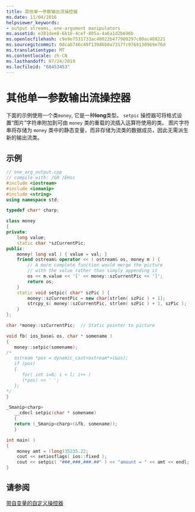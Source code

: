 ```yaml
---
title: 其他单一参数输出流操控器
ms.date: 11/04/2016
helpviewer_keywords:
- output streams, one-argument manipulators
ms.assetid: e381dee8-6b16-4cef-805a-4a6a1d2b696b
ms.openlocfilehash: c9e9e7531733ac40022b477980297c80ac488221
ms.sourcegitcommit: 0dcab746c49f13946b0a7317fc9769130969e76d
ms.translationtype: MT
ms.contentlocale: zh-CN
ms.lasthandoff: 07/24/2019
ms.locfileid: "68453453"
---
```

# <a name="other-one-argument-output-stream-manipulators"></a>其他单一参数输出流操控器

下面的示例使用一个类`money`, 它是一种**long**类型。 `setpic` 操控器可将格式设置“图片”字符串附加到可由 `money` 类的重载的流插入运算符使用的类。 图片字符串将存储为 `money` 类中的静态变量，而非存储为流类的数据成员，因此无需派生新的输出流类。

## <a name="example"></a>示例

```cpp
// one_arg_output.cpp
// compile with: /GR /EHsc
#include <iostream>
#include <iomanip>
#include <string>
using namespace std;

typedef char* charp;

class money
{
private:
    long value;
    static char *szCurrentPic;
public:
    money( long val ) { value = val; }
    friend ostream& operator << ( ostream& os, money m ) {
        // A more complete function would merge the picture
        // with the value rather than simply appending it
        os << m.value << '[' << money::szCurrentPic << ']';
        return os;
    }
    static void setpic( char* szPic ) {
        money::szCurrentPic = new char[strlen( szPic ) + 1];
        strcpy_s( money::szCurrentPic, strlen( szPic ) + 1, szPic );
    }
};

char *money::szCurrentPic;  // Static pointer to picture

void fb( ios_base& os, char * somename )
{
   money::setpic(somename);
/*
   ostream *pos = dynamic_cast<ostream*>(&os);
   if (pos)
   {
      for( int i=0; i < l; i++ )
      (*pos) << ' ';
   };
*/
}

_Smanip<charp>
   __cdecl setpic(char * somename)
   {
   return (_Smanip<charp>(&fb, somename));
   }

int main( )
{
    money amt = (long)35235.22;
    cout << setiosflags( ios::fixed );
    cout << setpic( "###,###,###.##" ) << "amount = " << amt << endl;
}
```

## <a name="see-also"></a>请参阅

[带自变量的自定义操控器](../standard-library/custom-manipulators-with-arguments.md)

